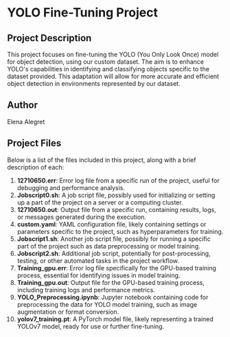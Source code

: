 # YOLO Fine-Tuning Project

## Project Description
This project focuses on fine-tuning the YOLO (You Only Look Once) model for object detection, using our custom dataset. The aim is to enhance YOLO's capabilities in identifying and classifying objects specific to the dataset provided. This adaptation will allow for more accurate and efficient object detection in environments represented by our dataset.

## Author
Elena Alegret

## Project Files
Below is a list of the files included in this project, along with a brief description of each:

1. **12710650.err**: Error log file from a specific run of the project, useful for debugging and performance analysis.
2. **Jobscript0.sh**: A job script file, possibly used for initializing or setting up a part of the project on a server or a computing cluster.
3. **12710650.out**: Output file from a specific run, containing results, logs, or messages generated during the execution.
4. **custom.yaml**: YAML configuration file, likely containing settings or parameters specific to the project, such as hyperparameters for training.
5. **Jobscript1.sh**: Another job script file, possibly for running a specific part of the project such as data preprocessing or model training.
6. **Jobscript2.sh**: Additional job script, potentially for post-processing, testing, or other automated tasks in the project workflow.
7. **Training_gpu.err**: Error log file specifically for the GPU-based training process, essential for identifying issues in model training.
8. **Training_gpu.out**: Output file for the GPU-based training process, including training logs and performance metrics.
9. **YOLO_Preprocessing.ipynb**: Jupyter notebook containing code for preprocessing the data for YOLO model training, such as image augmentation or format conversion.
10. **yolov7_training.pt**: A PyTorch model file, likely representing a trained YOLOv7 model, ready for use or further fine-tuning.
